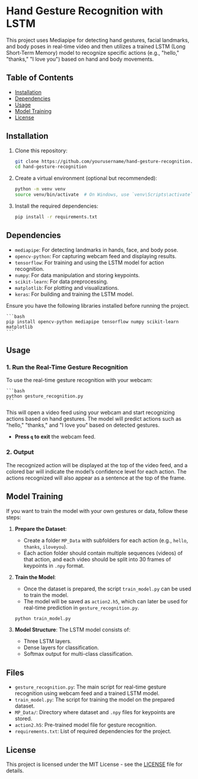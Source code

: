 # Hand Gesture Recognition with LSTM

This project uses Mediapipe for detecting hand gestures, facial landmarks, and body poses in real-time video and then utilizes a trained LSTM (Long Short-Term Memory) model to recognize specific actions (e.g., "hello," "thanks," "I love you") based on hand and body movements.

## Table of Contents

- [Installation](#installation)
- [Dependencies](#dependencies)
- [Usage](#usage)
- [Model Training](#model-training)
- [License](#license)

## Installation

1. Clone this repository:

    ```bash
    git clone https://github.com/yourusername/hand-gesture-recognition.git
    cd hand-gesture-recognition
    ```

2. Create a virtual environment (optional but recommended):

    ```bash
    python -m venv venv
    source venv/bin/activate  # On Windows, use `venv\Scripts\activate`
    ```

3. Install the required dependencies:

    ```bash
    pip install -r requirements.txt
    ```

## Dependencies

- `mediapipe`: For detecting landmarks in hands, face, and body pose.
- `opencv-python`: For capturing webcam feed and displaying results.
- `tensorflow`: For training and using the LSTM model for action recognition.
- `numpy`: For data manipulation and storing keypoints.
- `scikit-learn`: For data preprocessing.
- `matplotlib`: For plotting and visualizations.
- `keras`: For building and training the LSTM model.

Ensure you have the following libraries installed before running the project.

    ```bash
    pip install opencv-python mediapipe tensorflow numpy scikit-learn matplotlib
    ```

## Usage

### 1. Run the Real-Time Gesture Recognition

To use the real-time gesture recognition with your webcam:

    ```bash
    python gesture_recognition.py
    ```

This will open a video feed using your webcam and start recognizing actions based on hand gestures. The model will predict actions such as "hello," "thanks," and "I love you" based on detected gestures.

- **Press `q` to exit** the webcam feed.

### 2. Output

The recognized action will be displayed at the top of the video feed, and a colored bar will indicate the model’s confidence level for each action. The actions recognized will also appear as a sentence at the top of the frame.

## Model Training

If you want to train the model with your own gestures or data, follow these steps:

1. **Prepare the Dataset**:
   - Create a folder `MP_Data` with subfolders for each action (e.g., `hello`, `thanks`, `iloveyou`).
   - Each action folder should contain multiple sequences (videos) of that action, and each video should be split into 30 frames of keypoints in `.npy` format.

2. **Train the Model**:
   - Once the dataset is prepared, the script `train_model.py` can be used to train the model.
   - The model will be saved as `action2.h5`, which can later be used for real-time prediction in `gesture_recognition.py`.

    ```bash
    python train_model.py
    ```

3. **Model Structure**:
   The LSTM model consists of:
   - Three LSTM layers.
   - Dense layers for classification.
   - Softmax output for multi-class classification.

## Files

- `gesture_recognition.py`: The main script for real-time gesture recognition using webcam feed and a trained LSTM model.
- `train_model.py`: The script for training the model on the prepared dataset.
- `MP_Data/`: Directory where dataset and `.npy` files for keypoints are stored.
- `action2.h5`: Pre-trained model file for gesture recognition.
- `requirements.txt`: List of required dependencies for the project.

## License

This project is licensed under the MIT License - see the [LICENSE](LICENSE) file for details.

